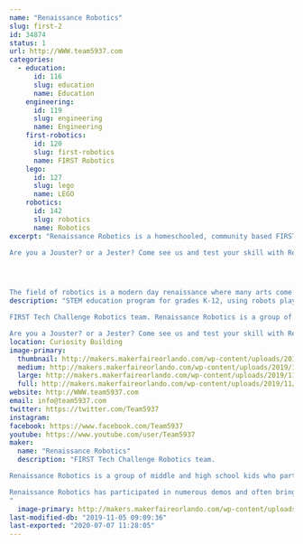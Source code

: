 ```yaml
---
name: "Renaissance Robotics"
slug: first-2
id: 34874
status: 1
url: http://WWW.team5937.com
categories:
  - education:
      id: 116
      slug: education
      name: Education
    engineering:
      id: 119
      slug: engineering
      name: Engineering
    first-robotics:
      id: 120
      slug: first-robotics
      name: FIRST Robotics
    lego:
      id: 127
      slug: lego
      name: LEGO
    robotics:
      id: 142
      slug: robotics
      name: Robotics
excerpt: "Renaissance Robotics is a homeschooled, community based FIRST Tech Challenge team that has been competing in the Central Florida area since 2012 . FIRST Tech Challenge is a STEM education program for grades 7-12, using robots playing in a sports type model. FIRST has STEM education opportunities for grades K-12th.

Are you a Jouster? or a Jester? Come see us and test your skill with Renaissance Robotics' new Joust-Bots! Can you beat the Gauntlet?




The field of robotics is a modern day renaissance where many arts come together to birth new technologies. Design, engineering, math, strategy and gracious professionalism form the heart of Renaissance Robotics. "
description: "STEM education program for grades K-12, using robots playing in a sports type model

FIRST Tech Challenge Robotics team. Renaissance Robotics is a group of middle and high school kids who participate in FIRST Tech Challenge. Most of the team has also participated in FIRST LEGO League and Junior FIRST LEGO League. At demos, Renaissance Robotics will often represent multiple levels of FIRST robotics programs. Renaissance Robotics has participated in numerous demos and often brings additional robots, projects and random geek toys with them. RCX, NXT, EV3, Arduino, Sphero, Ollie, LittleBits, etc.

Are you a Jouster? or a Jester? Come see us and test your skill with Renaissance Robotics' new Joust-Bots!"
location: Curiosity Building
image-primary:
  thumbnail: http://makers.makerfaireorlando.com/wp-content/uploads/2019/11/73321105_10220960070297913_624017168530407424_n-1-150x150.jpg
  medium: http://makers.makerfaireorlando.com/wp-content/uploads/2019/11/73321105_10220960070297913_624017168530407424_n-1-300x224.jpg
  large: http://makers.makerfaireorlando.com/wp-content/uploads/2019/11/73321105_10220960070297913_624017168530407424_n-1.jpg
  full: http://makers.makerfaireorlando.com/wp-content/uploads/2019/11/73321105_10220960070297913_624017168530407424_n-1.jpg
website: http://WWW.team5937.com
email: info@team5937.com
twitter: https://twitter.com/Team5937
instagram: 
facebook: https://www.facebook.com/Team5937
youtube: https://www.youtube.com/user/Team5937
maker:
  name: "Renaissance Robotics"
  description: "FIRST Tech Challenge Robotics team.

Renaissance Robotics is a group of middle and high school kids who participate in FIRST Tech Challenge. Most of the team has also participated in FIRST LEGO League and Junior FIRST LEGO League. At demos, Renaissance Robotics will often represent multiple levels of FIRST robotics programs.

Renaissance Robotics has participated in numerous demos and often brings additional robots, projects and random geek toys with them. RCX, NXT, EV3, Arduino, Sphero, Ollie, LittleBits, etc.
"
  image-primary: http://makers.makerfaireorlando.com/wp-content/uploads/2015/06/RRlogo-1024x791.gif
last-modified-db: "2019-11-05 09:09:36"
last-exported: "2020-07-07 11:28:05"
---
```

